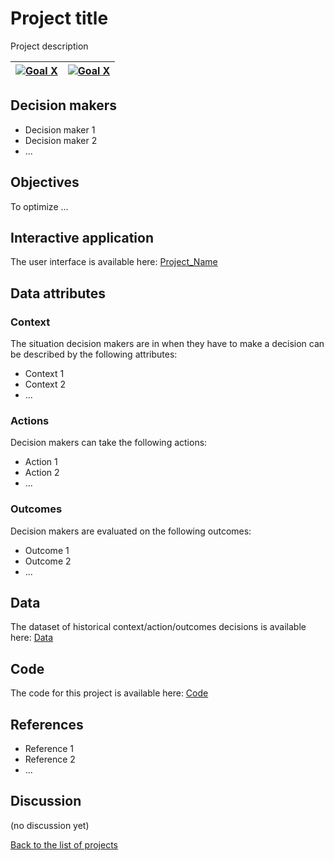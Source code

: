 # Project title

<!-- Describe the project in one sentence, e.g. A project that... -->
Project description

<!-- Inser SDG Icons and links-->
| [![Goal X](../images/sdgs/E-WEB-Goal-0X.png)](../goals/goal_0X.md) | [![Goal X](../images/sdgs/E-WEB-Goal-X.png)](../goals/goal_X.md) |
|--------------------------------------------------------------------|------------------------------------------------------------------|

## Decision makers

<!-- List decision makers that could use this project-->
- Decision maker 1
- Decision maker 2
- ...

## Objectives

<!-- Describe the objectives of the project in one sentence -->
To optimize ...

## Interactive application

<!-- Provide a link to the interactive application -->
The user interface is available here: [Project_Name](https://example.com/)

## Data attributes

### Context

<!-- Describe the situation decision makers are in when then have to make a decision -->
The situation decision makers are in when they have to make a decision can be described by the following attributes:

- Context 1
- Context 2
- ...


### Actions

<!-- Describe what the decision makers can do achieve their objectives -->
Decision makers can take the following actions:
- Action 1
- Action 2
- ...

### Outcomes

<!-- Describe the metrics decision makers are trying to optimize, on which they are evaluatded -->
Decision makers are evaluated on the following outcomes:
- Outcome 1
- Outcome 2
- ...

## Data

<!-- Describe the data that is used to evaluate the decisions -->
The dataset of historical context/action/outcomes decisions is available here: [Data](https://example.com/)

## Code

<!-- Point to the repo that contains the code -->
The code for this project is available here: [Code](https://exmaple.com)

## References

<!-- Provide a list of references or other resources used in the project -->
- Reference 1
- Reference 2
- ...

## Discussion

<!-- Provide a link to a space for discussion or comments -->
(no discussion yet)

[Back to the list of projects](../README.md)